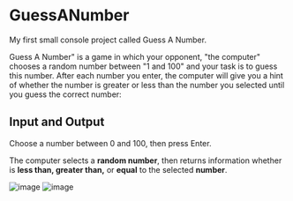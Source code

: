 # GuessANumber
My first small console project called Guess A Number.

Guess A Number" is a game in which your opponent, "the computer" chooses a random number between "1 and 100" and your task is to guess this number. After each number you enter, the computer will give you a hint of whether the number is greater or less than the number you selected until you guess the correct number:

## Input and Output

Choose a number between 0 and 100, then press Enter.

The computer selects a **random number**, then returns information whether is **less than, greater than,** or **equal** to the selected **number**.

![image](https://user-images.githubusercontent.com/101288849/222990471-6461a22a-d6f1-439d-8e31-ffb31a15e79d.png)
![image](https://user-images.githubusercontent.com/101288849/222990486-e7432f74-bf1f-4d2b-b6c1-a82d7abcd30f.png)
